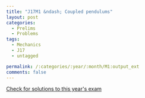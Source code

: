 ```yaml
---
title: "J17M1 &ndash; Coupled pendulums"
layout: post
categories:
  - Prelims
  - Problems
tags:
  - Mechanics
  - J17
  - untagged

permalink: /:categories/:year/:month/M1:output_ext
comments: false
---
```

<object data="2017J1M.pdf" type="application/pdf" width="100%" height="500"></object>
<div class="message"><a href='https://princetonprelim.com/prelim/35/'>Check for solutions to this year's exam</a></div>